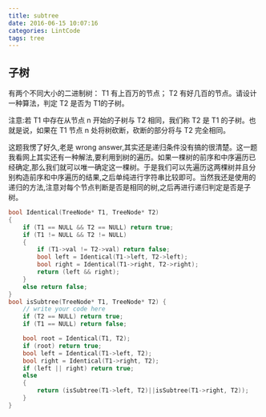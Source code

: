```yaml
---
title: subtree
date: 2016-06-15 10:07:16
categories: LintCode
tags: tree
---
```


## 子树

有两个不同大小的二进制树： T1 有上百万的节点； T2 有好几百的节点。请设计一种算法，判定 T2 是否为 T1的子树。

注意:若 T1 中存在从节点 n 开始的子树与 T2 相同，我们称 T2 是 T1 的子树。也就是说，如果在 T1 节点 n 处将树砍断，砍断的部分将与 T2 完全相同。

这题我愣了好久,老是 wrong answer,其实还是递归条件没有搞的很清楚。这一题我看网上其实还有一种解法,要利用到树的遍历。如果一棵树的前序和中序遍历已经确定,那么我们就可以唯一确定这一棵树。于是我们可以先遍历这两棵树并且分别构造前序和中序遍历的结果,之后单纯进行字符串比较即可。当然我还是使用的递归的方法,注意对每个节点判断是否是相同的树,之后再进行递归判定是否是子树。

```cpp
bool Identical(TreeNode* T1, TreeNode* T2)
{
    if (T1 == NULL && T2 == NULL) return true;
    if (T1 != NULL && T2 != NULL)
    {
        if (T1->val != T2->val) return false;
        bool left = Identical(T1->left, T2->left);
        bool right = Identical(T1->right, T2->right);
        return (left && right);
    }
    else return false;
}
bool isSubtree(TreeNode* T1, TreeNode* T2) {
    // write your code here
    if (T2 == NULL) return true;
    if (T1 == NULL) return false;

    bool root = Identical(T1, T2);
    if (root) return true;
    bool left = Identical(T1->left, T2);
    bool right = Identical(T1->right, T2);
    if (left || right) return true;
    else
    {
        return (isSubtree(T1->left, T2)||isSubtree(T1->right, T2));
    }
}
```

